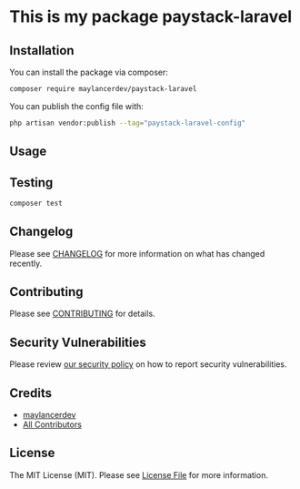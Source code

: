 # This is my package paystack-laravel


## Installation

You can install the package via composer:

```bash
composer require maylancerdev/paystack-laravel
```

You can publish the config file with:

```bash
php artisan vendor:publish --tag="paystack-laravel-config"
```

## Usage


## Testing

```bash
composer test
```

## Changelog

Please see [CHANGELOG](CHANGELOG.md) for more information on what has changed recently.

## Contributing

Please see [CONTRIBUTING](CONTRIBUTING.md) for details.

## Security Vulnerabilities

Please review [our security policy](../../security/policy) on how to report security vulnerabilities.

## Credits

- [maylancerdev](https://github.com/maylancerdev)
- [All Contributors](../../contributors)

## License

The MIT License (MIT). Please see [License File](LICENSE.md) for more information.
